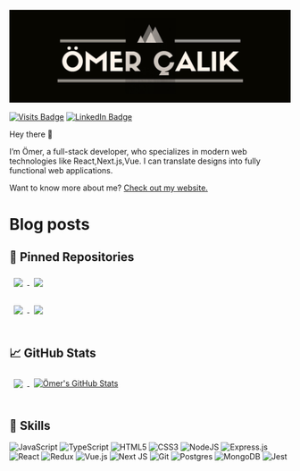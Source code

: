 [![Ömer's GitHub Banner](./assets/banner.png)](https://omerberkancalik.com)

[![Visits Badge](https://badges.pufler.dev/visits/omercalik/omercalik)](https://omerberkancalik.com)
[![LinkedIn Badge](https://img.shields.io/badge/LinkedIn-Profile-informational?style=flat&logo=linkedin&logoColor=white&color=0D76A8)](https://www.linkedin.com/in/omercalik/)

Hey there 👋

I’m Ömer, a full-stack developer, who specializes in modern web technologies like React,Next.js,Vue. I can translate designs into fully functional web applications.

Want to know more about me? [Check out my website.](https://omerberkancalik.com/)

# Blog posts

<!-- BLOG-POST-LIST:START -->
<!-- BLOG-POST-LIST:END -->

## 📌 Pinned Repositories

<a href="https://github.com/omercalik/weather">
  <img align="center" style="margin:0.5rem" src="https://github-readme-stats.vercel.app/api/pin/?username=omercalik&repo=weather&title_color=F0803C&text_color=c9cacc&icon_color=4AB197&bg_color=171219" />
</a>

<a href="https://github.com/omercalik/cat-wiki-client">
  <img align="center" style="margin:0.5rem" src="https://github-readme-stats.vercel.app/api/pin/?username=omercalik&repo=cat-wiki-client&title_color=F0803C&text_color=c9cacc&icon_color=4AB197&bg_color=171219" />
</a>

<br>
<br>



<a href="https://github.com/omercalik/portfolio">
  <img align="center" style="margin:0.5rem" src="https://github-readme-stats.vercel.app/api/pin/?username=omercalik&repo=portfolio&title_color=F0803C&text_color=c9cacc&icon_color=4AB197&bg_color=171219" />
</a>

<a href="https://github.com/omercalik/country-quiz">
  <img align="center" style="margin:0.5rem" src="https://github-readme-stats.vercel.app/api/pin/?username=omercalik&repo=country-quiz&title_color=F0803C&text_color=c9cacc&icon_color=4AB197&bg_color=171219" />
</a>

<br>
<br>

## &#x1f4c8; GitHub Stats

<a href="https://github.com/omercalik">
  <img align="center" style="margin:0.5rem" src="https://github-readme-stats.vercel.app/api/top-langs/?username=omercalik&hide=html,css&title_color=F0803C&text_color=c9cacc&icon_color=4AB197&bg_color=171219" />
</a>

<a href="https://github.com/omercalik">
  <img align="center" style="margin:0.5rem" src="https://github-readme-stats.vercel.app/api?username=omercalik&show_icons=true&line_height=27&count_private=true&title_color=F0803C&text_color=c9cacc&icon_color=F0803C&bg_color=171219" alt="Ömer's GitHub Stats" />
</a>

<br>
<br>

## 💼 Skills

![JavaScript](https://img.shields.io/badge/javascript-%23323330.svg?style=for-the-badge&logo=javascript&logoColor=%23F7DF1E)
![TypeScript](https://img.shields.io/badge/typescript-%23007ACC.svg?style=for-the-badge&logo=typescript&logoColor=white)
![HTML5](https://img.shields.io/badge/html5-%23E34F26.svg?style=for-the-badge&logo=html5&logoColor=white)
![CSS3](https://img.shields.io/badge/css3-%231572B6.svg?style=for-the-badge&logo=css3&logoColor=white)
![NodeJS](https://img.shields.io/badge/node.js-%2343853D.svg?style=for-the-badge&logo=node.js&logoColor=white)
![Express.js](https://img.shields.io/badge/express.js-%23404d59.svg?style=for-the-badge&logo=express&logoColor=%2361DAFB)
![React](https://img.shields.io/badge/react-%2320232a.svg?style=for-the-badge&logo=react&logoColor=%2361DAFB)
![Redux](https://img.shields.io/badge/redux-%23593d88.svg?style=for-the-badge&logo=redux&logoColor=white)
![Vue.js](https://img.shields.io/badge/vuejs-%2335495e.svg?style=for-the-badge&logo=vuedotjs&logoColor=%234FC08D)
![Next JS](https://img.shields.io/badge/Next-black?style=for-the-badge&logo=next.js&logoColor=white)
![Git](https://img.shields.io/badge/git-%23F05033.svg?style=for-the-badge&logo=git&logoColor=white)
![Postgres](https://img.shields.io/badge/postgres-%23316192.svg?style=for-the-badge&logo=postgresql&logoColor=white)
![MongoDB](https://img.shields.io/badge/MongoDB-%234ea94b.svg?style=for-the-badge&logo=mongodb&logoColor=white)
![Jest](https://img.shields.io/badge/-jest-%23C21325?style=for-the-badge&logo=jest&logoColor=white)
 
 <br>

<br>
